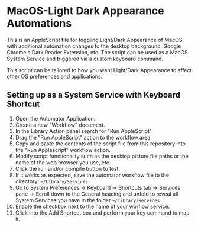 # MacOS-Light Dark Appearance Automations

This is an AppleScript file for toggling Light/Dark Appearance of MacOS with additional automation changes to the desktop background, Google Chrome's Dark Reader Extension, etc. The script can be used as a MacOS System Service and triggered via a custom keyboard command.

This script can be tailored to how you want Light/Dark Appearance to affect other OS preferences and applications.

## Setting up as a System Service with Keyboard Shortcut
1. Open the Automator Application.
2. Create a new "Workflow" document.
3. In the Library Action panel search for "Run AppleScript".
4. Drag the "Run AppleScript" action to the workflow area.
5. Copy and paste the contents of the script file from this repository into the "Run Applescript" workflow action.
6. Modify script functionality such as the desktop picture file paths or the name of the web browser you use, etc.
7. Click the run and/or compile button to test.
8. If it works as expected, save the automator workflow file to the directory: `~/Library/Services`
9. Go to System Preferences -> Keyboard -> Shortcuts tab -> Services pane -> Scroll down to the General heading and unfold to reveal all System Services you have in the folder `~/Library/Services`
10. Enable the checkbox next to the name of your worflow service.
11. Click into the Add Shortcut box and perform your key command to map it.
